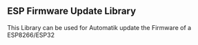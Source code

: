 ## ESP Firmware Update Library
This Library can be used for Automatik update the Firmware of a ESP8266/ESP32
